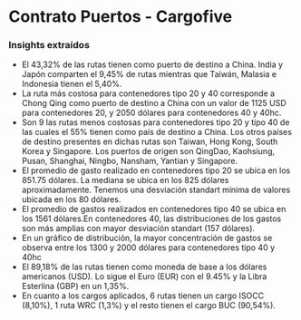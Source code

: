 # Contrato Puertos - Cargofive
### Insights extraídos

- El 43,32% de las rutas tienen como puerto de destino a China. India y Japón comparten el 9,45% de rutas mientras que Taiwán, Malasia e Indonesia tienen el 5,40%.
- La ruta más costosa para contenedores tipo 20 y 40 corresponde a Chong Qing como puerto de destino a China con un valor de 1125 USD para contenedores 20, y 2050 dólares para contenedores 40 y 40hc. 
- Son 9 las rutas menos costosas para contenedores tipo 20 y tipo 40 de las cuales el 55% tienen como país de destino a China. Los otros países de destino presentes en dichas rutas son Taiwan, Hong Kong, South Korea y Singapore. Los puertos de origen son QingDao, Kaohsiung, Pusan, Shanghai, Ningbo, Nansham, Yantian y Singapore. 
- El promedio de gasto realizado en contenedores tipo 20 se ubica en los 851.75 dólares. La mediana se ubica en los 825 dólares aproximadamente. Tenemos una desviación standart mínima de valores ubicada en los 80 dólares. 
- El promedio de gastos realizados en contenedores tipo 40 se ubica en los 1561 dólares.En contenedores 40, las distribuciones de los gastos son más amplias con mayor desviación standart (157 dólares).
- En un gráfico de distribución, la mayor concentración de gastos se observa entre los 1300 y 2000 dólares para contenedores tipo 40 y 40hc
- El 89,18% de las rutas tienen como moneda de base a los dólares americanos (USD). Lo sigue el Euro (EUR) con el 9.45% y la Libra Esterlina (GBP) en un 1,35%.
- En cuanto a los cargos aplicados, 6 rutas tienen un cargo ISOCC (8,10%), 1 ruta WRC (1,3%) y el resto tienen el cargo BUC (90,54%). 
